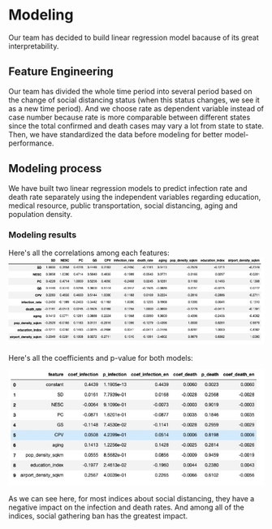 
# Modeling
Our team has decided to build linear regression model bacause of its great interpretability.
## Feature Engineering

Our team has divided the whole time period into several period based on the change of social distancing status (when this status changes, we see it as a new time period). And we choose rate as dependent variable instead of case number because rate is more comparable between different states since the total confirmed and death cases may vary a lot from state to state.
Then, we have standardized the data before modeling for better model-performance.

## Modeling process
We have built two linear regression models to predict infection rate and death rate separately using the independent variables regarding education, medical resource, public transportation, social distancing, aging and population density.

### Modeling results
Here's all the correlations among each features:
![Model Features Coefficients and P-value](https://github.com/Mandy-Gu/COVID-19-Analysis/blob/master/Modeling/feathre_correlation.png?raw=true)

Here's all the coefficients and p-value for both models:

![Model Features Coefficients and P-value](https://github.com/Mandy-Gu/COVID-19-Analysis/blob/master/Modeling/all_model_coefficients.png?raw=true)


As we can see here, for most indices about social distancing, they have a negative impact on the infection and death rates. And among all of the indices, social gathering ban has the greatest impact.


